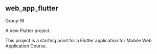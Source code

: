 ## web_app_flutter

Group 16

A new Flutter project. 

This project is a starting point for a Flutter application for Mobile Web Application Course.
